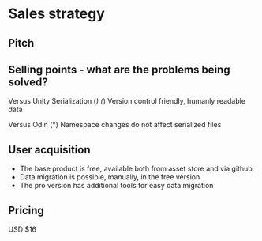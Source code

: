 # Sales strategy

## Pitch

## Selling points - what are the problems being solved?

Versus Unity Serialization
(*)
(*) Version control friendly, humanly readable data

Versus Odin
(*) Namespace changes do not affect serialized files

## User acquisition

- The base product is free, available both from asset store and via github.
- Data migration is possible, manually, in the free version
- The pro version has additional tools for easy data migration

## Pricing

USD $16
